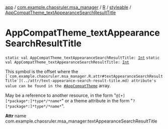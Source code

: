 [app](../../../index.md) / [com.example.chaosruler.msa_manager](../../index.md) / [R](../index.md) / [styleable](index.md) / [AppCompatTheme_textAppearanceSearchResultTitle](.)

# AppCompatTheme_textAppearanceSearchResultTitle

`static val AppCompatTheme_textAppearanceSearchResultTitle: `[`Int`](https://kotlinlang.org/api/latest/jvm/stdlib/kotlin/-int/index.html)
`static val AppCompatTheme_textAppearanceSearchResultTitle: `[`Int`](https://kotlinlang.org/api/latest/jvm/stdlib/kotlin/-int/index.html)

This symbol is the offset where the ``[`com.example.chaosruler.msa_manager.R.attr#textAppearanceSearchResultTitle`](../attr/text-appearance-search-result-title.md) attribute's value can be found in the ``[`#AppCompatTheme`](-app-compat-theme.md) array.

May be a reference to another resource, in the form "`@[+][*package*:]*type*/*name*`" or a theme attribute in the form "`?[*package*:]*type*/*name*`".

**Attr**
name com.example.chaosruler.msa_manager:textAppearanceSearchResultTitle

